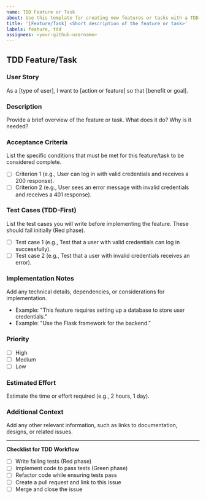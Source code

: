 ```yaml
---
name: TDD Feature or Task
about: Use this template for creating new features or tasks with a TDD-first approach.
title: '[Feature/Task] <Short description of the feature or task>'
labels: feature, tdd
assignees: <your-github-username>
---
```


## TDD Feature/Task

### User Story
As a [type of user], I want to [action or feature] so that [benefit or goal].

### Description
Provide a brief overview of the feature or task. What does it do? Why is it needed?

### Acceptance Criteria
List the specific conditions that must be met for this feature/task to be considered complete.
- [ ] Criterion 1 (e.g., User can log in with valid credentials and receives a 200 response).
- [ ] Criterion 2 (e.g., User sees an error message with invalid credentials and receives a 401 response).

### Test Cases (TDD-First)
List the test cases you will write before implementing the feature. These should fail initially (Red phase).
- [ ] Test case 1 (e.g., Test that a user with valid credentials can log in successfully).
- [ ] Test case 2 (e.g., Test that a user with invalid credentials receives an error).

### Implementation Notes
Add any technical details, dependencies, or considerations for implementation.
- Example: "This feature requires setting up a database to store user credentials."
- Example: "Use the Flask framework for the backend."

### Priority
- [ ] High
- [ ] Medium
- [ ] Low

### Estimated Effort
Estimate the time or effort required (e.g., 2 hours, 1 day).

### Additional Context
Add any other relevant information, such as links to documentation, designs, or related issues.

---

**Checklist for TDD Workflow**
- [ ] Write failing tests (Red phase)
- [ ] Implement code to pass tests (Green phase)
- [ ] Refactor code while ensuring tests pass
- [ ] Create a pull request and link to this issue
- [ ] Merge and close the issue
